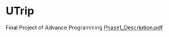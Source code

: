 # UTrip
Final Project of Advance Programming
[Phase1_Description.pdf](https://github.com/Mohadeseh-rafiei/UtTrip/files/7109698/Phase1_Description.pdf)

